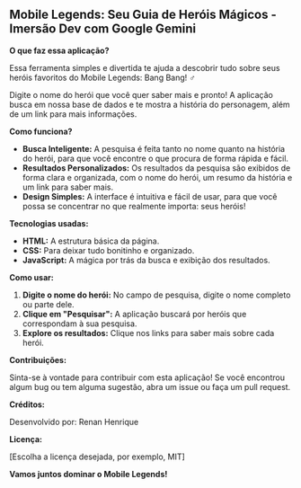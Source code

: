 ## Mobile Legends: Seu Guia de Heróis Mágicos - Imersão Dev com Google Gemini

**O que faz essa aplicação?**

Essa ferramenta simples e divertida te ajuda a descobrir tudo sobre seus heróis favoritos do Mobile Legends: Bang Bang! ‍♂️

Digite o nome do herói que você quer saber mais e pronto! A aplicação busca em nossa base de dados e te mostra a história do personagem, além de um link para mais informações.

**Como funciona?**

* **Busca Inteligente:** A pesquisa é feita tanto no nome quanto na história do herói, para que você encontre o que procura de forma rápida e fácil.
* **Resultados Personalizados:** Os resultados da pesquisa são exibidos de forma clara e organizada, com o nome do herói, um resumo da história e um link para saber mais.
* **Design Simples:** A interface é intuitiva e fácil de usar, para que você possa se concentrar no que realmente importa: seus heróis!

**Tecnologias usadas:**

* **HTML:** A estrutura básica da página.
* **CSS:** Para deixar tudo bonitinho e organizado.
* **JavaScript:** A mágica por trás da busca e exibição dos resultados.

**Como usar:**

1. **Digite o nome do herói:** No campo de pesquisa, digite o nome completo ou parte dele.
2. **Clique em "Pesquisar":** A aplicação buscará por heróis que correspondam à sua pesquisa.
3. **Explore os resultados:** Clique nos links para saber mais sobre cada herói.

**Contribuições:**

Sinta-se à vontade para contribuir com esta aplicação! Se você encontrou algum bug ou tem alguma sugestão, abra um issue ou faça um pull request.

**Créditos:**

Desenvolvido por: Renan Henrique

**Licença:**

[Escolha a licença desejada, por exemplo, MIT]

**Vamos juntos dominar o Mobile Legends!**
